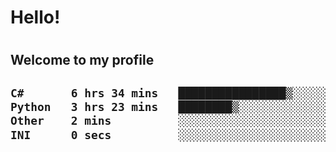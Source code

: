 
<h1>Hello!<h1>
<h2>Welcome to my profile<h2>

<!--START_SECTION:waka-->

```txt
C#       6 hrs 34 mins   ████████████████▒░░░░░░░░   65.66 %
Python   3 hrs 23 mins   ████████▒░░░░░░░░░░░░░░░░   33.91 %
Other    2 mins          ░░░░░░░░░░░░░░░░░░░░░░░░░   00.41 %
INI      0 secs          ░░░░░░░░░░░░░░░░░░░░░░░░░   00.02 %
```

<!--END_SECTION:waka-->
